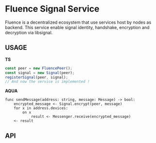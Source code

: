 # Fluence Signal Service

Fluence is a decentralized ecosystem that use services host by nodes as backend.
This service enable signal identity, handshake, encryption and decryption via libsignal. 

## USAGE
**TS**
```ts
const peer = new FluencePeer();
const signal = new Signal(peer);
registerSignal(peer, signal);
// And now the service is implemented !
```
**AQUA**
```
func sendMessage(address: string, message: Message) -> bool:
    encrypted_message <- Signal.encrypt(peer, message)
    for x in address.devices:
        on x
            result <- Messenger.receive(encrypted_message)
    <- result
```


## API

